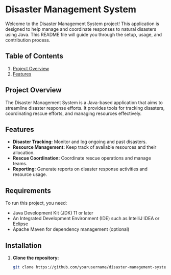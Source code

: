# Disaster Management System

Welcome to the Disaster Management System project! This application is designed to help manage and coordinate responses to natural disasters using Java. This README file will guide you through the setup, usage, and contribution process.

## Table of Contents

1. [Project Overview](#Overview)
2. [Features](#features)

## Project Overview

The Disaster Management System is a Java-based application that aims to streamline disaster response efforts. It provides tools for tracking disasters, coordinating rescue efforts, and managing resources effectively.

## Features

- **Disaster Tracking:** Monitor and log ongoing and past disasters.
- **Resource Management:** Keep track of available resources and their allocation.
- **Rescue Coordination:** Coordinate rescue operations and manage teams.
- **Reporting:** Generate reports on disaster response activities and resource usage.

## Requirements

To run this project, you need:

- Java Development Kit (JDK) 11 or later
- An Integrated Development Environment (IDE) such as IntelliJ IDEA or Eclipse
- Apache Maven for dependency management (optional)

## Installation

1. **Clone the repository:**

   ```bash
   git clone https://github.com/yourusername/disaster-management-system.git
